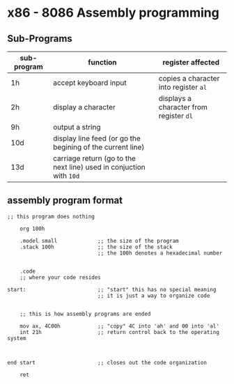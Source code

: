 # x86 - 8086 Assembly programming

## Sub-Programs

| sub-program | function                  | register affected |
|-------------| -------------------------- | ----------------- |
| 1h          | accept keyboard input      | copies a character into register `al`               |
| 2h          | display a character        | displays a character from register `dl`             |
| 9h          | output a string            |                   |
| 10d         | display line feed (or go the begining of the current line) |                     |
|13d          | carriage return (go to the next line) used in conjuction with `10d`  |           |



## assembly program format

```assembly
;; this program does nothing

	org 100h
	
	.model small             ;; the size of the program 
	.stack 100h              ;; the size of the stack 
	                         ;; the 100h denotes a hexadecimal number
	
	
	.code
	;; where your code resides

start:                       ;; "start" this has no special meaning
                             ;; it is just a way to organize code
							 

	;; this is how assembly programs are ended

	mov ax, 4C00h            ;; "copy" 4C into 'ah' and 00 into 'al'
	int 21h                  ;; return control back to the operating system
	                         


end start                    ;; closes out the code organization

	ret
```


